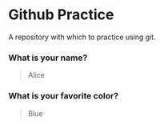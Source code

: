 # Github Practice

A repository with which to practice using git.

### What is your name?

>Alice


### What is your favorite color?

> Blue
